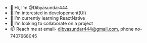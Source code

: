 - 👋 Hi, I’m @Dibyasundar444
- 👀 I’m interested in developement(UI)
- 🌱 I’m currently learning ReactNative
- 💞️ I’m looking to collaborate on a project
- 📫 Reach me at email- dibyasundar444@gmail.com, phone no- 7407668045

<!---
Dibyasundar444/Dibyasundar444 is a ✨ special ✨ repository because its `README.md` (this file) appears on your GitHub profile.
You can click the Preview link to take a look at your changes.
--->

